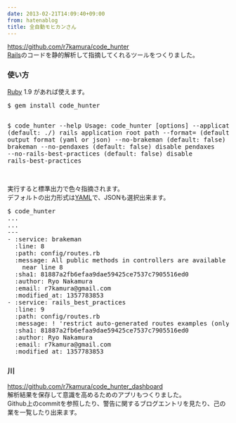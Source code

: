 ```yaml
---
date: 2013-02-21T14:09:40+09:00
from: hatenablog
title: 全自動モヒカンさん
---
```


<p><a href="https://github.com/r7kamura/code_hunter">https://github.com/r7kamura/code_hunter</a><br />
<a class="keyword" href="http://d.hatena.ne.jp/keyword/Rails">Rails</a>のコードを静的解析して指摘してくれるツールをつくりました。</p>

<div class="section">
    <h3>使い方</h3>
    <p><a class="keyword" href="http://d.hatena.ne.jp/keyword/Ruby">Ruby</a> 1.9 があれば使えます。</p>
<pre class="code" data-unlink>$ gem install code_hunter

$ code_hunter --help
Usage: code_hunter [options]
        --application-path=          (default:    ./) rails application root path
        --format=                    (default:  yaml) output format (yaml or json)
        --no-brakeman                (default: false) disable brakeman
        --no-pendaxes                (default: false) disable pendaxes
        --no-rails-best-practices    (default: false) disable rails-best-practices</pre><p><br />
実行すると標準出力で色々指摘されます。<br />
デフォルトの出力形式は<a class="keyword" href="http://d.hatena.ne.jp/keyword/YAML">YAML</a>で、JSONも選択出来ます。</p>
<pre class="code" data-unlink>$ code_hunter
...
...
---
- :service: brakeman
  :line: 8
  :path: config/routes.rb
  :message: All public methods in controllers are available as actions in routes.rb
    near line 8
  :sha1: 81887a2fb6efaa9dae59425ce7537c7905516ed0
  :author: Ryo Nakamura
  :email: r7kamura@gmail.com
  :modified_at: 1357783853
- :service: rails_best_practices
  :line: 9
  :path: config/routes.rb
  :message: ! &#39;restrict auto-generated routes examples (only: [])&#39;
  :sha1: 81887a2fb6efaa9dae59425ce7537c7905516ed0
  :author: Ryo Nakamura
  :email: r7kamura@gmail.com
  :modified_at: 1357783853</pre>
</div>
<div class="section">
    <h3>川</h3>
    <p><a href="https://github.com/r7kamura/code_hunter_dashboard">https://github.com/r7kamura/code_hunter_dashboard</a><br />
解析結果を保存して意識を高めるためのアプリもつくりました。<br />
Github上のcommitを参照したり、警告に関するブログエントリを見たり、己の業を一覧したり出来ます。</p><p><img src="http://dl.dropbox.com/u/5978869/image/20130221_135915.png" alt="" /></p>

</div>
